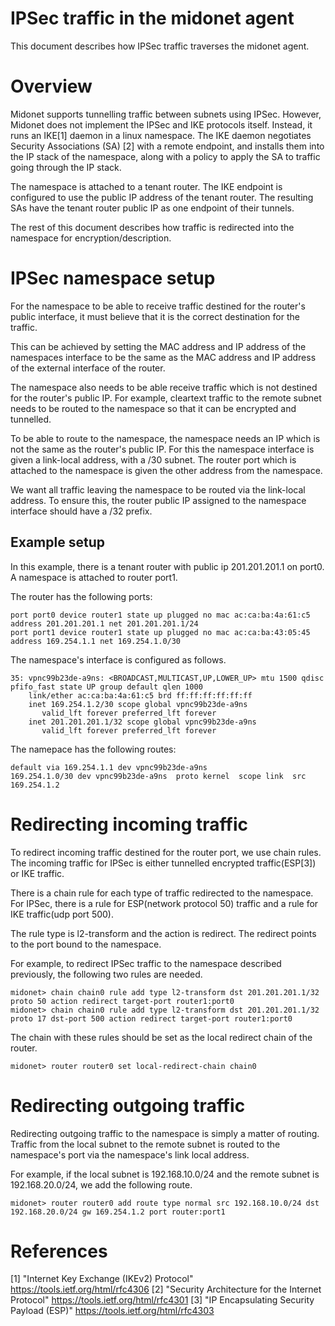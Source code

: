 # IPSec traffic in the midonet agent

This document describes how IPSec traffic traverses the midonet agent.

# Overview

Midonet supports tunnelling traffic between subnets using
IPSec. However, Midonet does not implement the IPSec and IKE protocols
itself. Instead, it runs an IKE[1] daemon in a linux namespace. The IKE
daemon negotiates Security Associations (SA) [2] with a remote
endpoint, and installs them into the IP stack of the namespace, along
with a policy to apply the SA to traffic going through the IP stack.

The namespace is attached to a tenant router. The IKE endpoint is
configured to use the public IP address of the tenant
router. The resulting SAs have the tenant router public IP as one
endpoint of their tunnels.

The rest of this document describes how traffic is redirected into the
namespace for encryption/description.

# IPSec namespace setup

For the namespace to be able to receive traffic destined for the
router's public interface, it must believe that it is the correct
destination for the traffic.

This can be achieved by setting the MAC address and IP address of the
namespaces interface to be the same as the MAC address and IP address
of the external interface of the router.

The namespace also needs to be able receive traffic which is not
destined for the router's public IP. For example, cleartext traffic
to the remote subnet needs to be routed to the namespace so that it
can be encrypted and tunnelled.

To be able to route to the namespace, the namespace needs an IP which
is not the same as the router's public IP. For this the namespace
interface is given a link-local address, with a /30 subnet. The router
port which is attached to the namespace is given the other address
from the namespace.

We want all traffic leaving the namespace to be routed via the
link-local address. To ensure this, the router public IP assigned to
the namespace interface should have a /32 prefix.

## Example setup

In this example, there is a tenant router with public ip
201.201.201.1 on port0. A namespace is attached to router port1.

The router has the following ports:

```
port port0 device router1 state up plugged no mac ac:ca:ba:4a:61:c5 address 201.201.201.1 net 201.201.201.1/24
port port1 device router1 state up plugged no mac ac:ca:ba:43:05:45 address 169.254.1.1 net 169.254.1.0/30
```

The namespace's interface is configured as follows.

```
35: vpnc99b23de-a9ns: <BROADCAST,MULTICAST,UP,LOWER_UP> mtu 1500 qdisc pfifo_fast state UP group default qlen 1000
    link/ether ac:ca:ba:4a:61:c5 brd ff:ff:ff:ff:ff:ff
    inet 169.254.1.2/30 scope global vpnc99b23de-a9ns
       valid_lft forever preferred_lft forever
    inet 201.201.201.1/32 scope global vpnc99b23de-a9ns
       valid_lft forever preferred_lft forever
```

The namepace has the following routes:

```
default via 169.254.1.1 dev vpnc99b23de-a9ns
169.254.1.0/30 dev vpnc99b23de-a9ns  proto kernel  scope link  src 169.254.1.2
```

# Redirecting incoming traffic

To redirect incoming traffic destined for the router port, we use
chain rules. The incoming traffic for IPSec is either tunnelled
encrypted traffic(ESP[3]) or IKE traffic.

There is a chain rule for each type of traffic redirected to the
namespace. For IPSec, there is a rule for ESP(network protocol 50)
traffic and a rule for IKE traffic(udp port 500).

The rule type is l2-transform and the action is redirect. The redirect
points to the port bound to the namespace.

For example, to redirect IPSec traffic to the namespace described
previously, the following two rules are needed.

```
midonet> chain chain0 rule add type l2-transform dst 201.201.201.1/32 proto 50 action redirect target-port router1:port0
midonet> chain chain0 rule add type l2-transform dst 201.201.201.1/32 proto 17 dst-port 500 action redirect target-port router1:port0
```

The chain with these rules should be set as the local redirect chain
of the router.

```
midonet> router router0 set local-redirect-chain chain0
```

# Redirecting outgoing traffic

Redirecting outgoing traffic to the namespace is simply a matter of
routing. Traffic from the local subnet to the remote subnet is routed
to the namespace's port via the namespace's link local address.

For example, if the local subnet is 192.168.10.0/24 and the remote
subnet is 192.168.20.0/24, we add the following route.


```
midonet> router router0 add route type normal src 192.168.10.0/24 dst 192.168.20.0/24 gw 169.254.1.2 port router:port1
```

# References

[1] "Internet Key Exchange (IKEv2) Protocol" https://tools.ietf.org/html/rfc4306
[2] "Security Architecture for the Internet Protocol" https://tools.ietf.org/html/rfc4301
[3] "IP Encapsulating Security Payload (ESP)" https://tools.ietf.org/html/rfc4303
